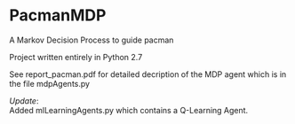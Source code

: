 # PacmanMDP
A Markov Decision Process to guide pacman 

Project written entirely in Python 2.7

See report_pacman.pdf for detailed decription of the MDP agent which is in the file mdpAgents.py

*Update*:  
 Added mlLearningAgents.py which contains a Q-Learning Agent.

